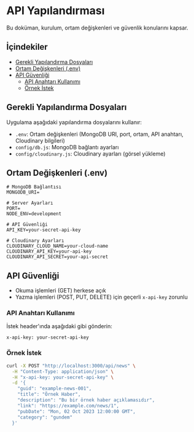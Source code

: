 # API Yapılandırması

Bu doküman, kurulum, ortam değişkenleri ve güvenlik konularını kapsar.

## İçindekiler

- [Gerekli Yapılandırma Dosyaları](#gerekli-yapılandırma-dosyaları)
- [Ortam Değişkenleri (.env)](#ortam-değişkenleri-env)
- [API Güvenliği](#api-güvenliği)
  - [API Anahtarı Kullanımı](#api-anahtarı-kullanımı)
  - [Örnek İstek](#örnek-istek)

## Gerekli Yapılandırma Dosyaları

Uygulama aşağıdaki yapılandırma dosyalarını kullanır:

- `.env`: Ortam değişkenleri (MongoDB URI, port, ortam, API anahtarı, Cloudinary bilgileri)
- `config/db.js`: MongoDB bağlantı ayarları
- `config/cloudinary.js`: Cloudinary ayarları (görsel yükleme)

## Ortam Değişkenleri (.env)

```env
# MongoDB Bağlantısı
MONGODB_URI=

# Server Ayarları
PORT=
NODE_ENV=development

# API Güvenliği
API_KEY=your-secret-api-key

# Cloudinary Ayarları
CLOUDINARY_CLOUD_NAME=your-cloud-name
CLOUDINARY_API_KEY=your-api-key
CLOUDINARY_API_SECRET=your-api-secret
```

## API Güvenliği

- Okuma işlemleri (GET) herkese açık
- Yazma işlemleri (POST, PUT, DELETE) için geçerli `x-api-key` zorunlu

### API Anahtarı Kullanımı

İstek header'ında aşağıdaki gibi gönderin:

```http
x-api-key: your-secret-api-key
```

### Örnek İstek

```bash
curl -X POST "http://localhost:3000/api/news" \
  -H "Content-Type: application/json" \
  -H "x-api-key: your-secret-api-key" \
  -d '{
    "guid": "example-news-001",
    "title": "Örnek Haber",
    "description": "Bu bir örnek haber açıklamasıdır",
    "link": "https://example.com/news/1",
    "pubDate": "Mon, 02 Oct 2023 12:00:00 GMT",
    "category": "gundem"
  }'
```
